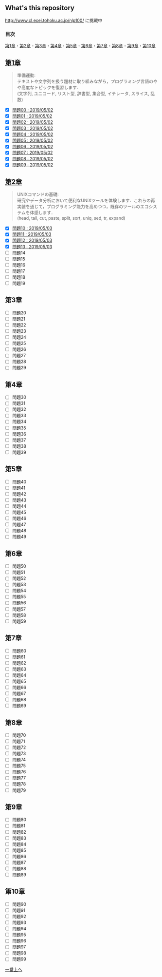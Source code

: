 ## What's this repository

http://www.cl.ecei.tohoku.ac.jp/nlp100/ に挑戦中

### 目次
[第1章](/README.md#第1章)・[第2章](/README.md#第2章)・[第3章](/README.md#第3章)・[第4章](/README.md#第4章)・[第5章](/README.md#第5章)・[第6章](/README.md#第6章)・[第7章](/README.md#第7章)・[第8章](/README.md#第8章)・[第9章](/README.md#第9章)・[第10章](/README.md#第10章)

## [第1章](https://github.com/irtfrm/NLP100/tree/master/ch1)
> 準備運動:   
> テキストや文字列を扱う題材に取り組みながら，プログラミング言語のやや高度なトピックを復習します．   
> (文字列, ユニコード, リスト型, 辞書型, 集合型, イテレータ, スライス, 乱数)
- [x] [問題00 : 2019/05/02](https://github.com/irtfrm/NLP100/blob/master/ch1/q00.py)
- [x] [問題01 : 2019/05/02](https://github.com/irtfrm/NLP100/blob/master/ch1/q01.py)
- [x] [問題02 : 2019/05/02](https://github.com/irtfrm/NLP100/blob/master/ch1/q02.py)
- [x] [問題03 : 2019/05/02](https://github.com/irtfrm/NLP100/blob/master/ch1/q03.py)
- [x] [問題04 : 2019/05/02](https://github.com/irtfrm/NLP100/blob/master/ch1/q04.py)
- [x] [問題05 : 2019/05/02](https://github.com/irtfrm/NLP100/blob/master/ch1/q05.py)
- [x] [問題06 : 2019/05/02](https://github.com/irtfrm/NLP100/blob/master/ch1/q06.py)
- [x] [問題07 : 2019/05/02](https://github.com/irtfrm/NLP100/blob/master/ch1/q07.py)
- [x] [問題08 : 2019/05/02](https://github.com/irtfrm/NLP100/blob/master/ch1/q08.py)
- [x] [問題09 : 2019/05/02](https://github.com/irtfrm/NLP100/blob/master/ch1/q09.py)

## [第2章](https://github.com/irtfrm/NLP100/tree/master/ch2)
> UNIXコマンドの基礎:  
> 研究やデータ分析において便利なUNIXツールを体験します．これらの再実装を通じて，プログラミング能力を高めつつ，既存のツールのエコシステムを体感します．  
> (head, tail, cut, paste, split, sort, uniq, sed, tr, expand)
- [x] [問題10 : 2019/05/03](https://github.com/irtfrm/NLP100/blob/master/ch2/q10.py)
- [x] [問題11 : 2019/05/03](https://github.com/irtfrm/NLP100/blob/master/ch2/q11.py)
- [x] [問題12 : 2019/05/03](https://github.com/irtfrm/NLP100/blob/master/ch2/q12.py)
- [x] [問題13 : 2019/05/03](https://github.com/irtfrm/NLP100/blob/master/ch2/q13.py)
- [ ] 問題14
- [ ] 問題15
- [ ] 問題16
- [ ] 問題17
- [ ] 問題18
- [ ] 問題19

## 第3章
- [ ] 問題20
- [ ] 問題21
- [ ] 問題22
- [ ] 問題23
- [ ] 問題24
- [ ] 問題25
- [ ] 問題26
- [ ] 問題27
- [ ] 問題28
- [ ] 問題29

## 第4章
- [ ] 問題30
- [ ] 問題31
- [ ] 問題32
- [ ] 問題33
- [ ] 問題34
- [ ] 問題35
- [ ] 問題36
- [ ] 問題37
- [ ] 問題38
- [ ] 問題39

## 第5章
- [ ] 問題40
- [ ] 問題41
- [ ] 問題42
- [ ] 問題43
- [ ] 問題44
- [ ] 問題45
- [ ] 問題46
- [ ] 問題47
- [ ] 問題48
- [ ] 問題49

## 第6章
- [ ] 問題50
- [ ] 問題51
- [ ] 問題52
- [ ] 問題53
- [ ] 問題54
- [ ] 問題55
- [ ] 問題56
- [ ] 問題57
- [ ] 問題58
- [ ] 問題59

## 第7章
- [ ] 問題60
- [ ] 問題61
- [ ] 問題62
- [ ] 問題63
- [ ] 問題64
- [ ] 問題65
- [ ] 問題66
- [ ] 問題67
- [ ] 問題68
- [ ] 問題69

## 第8章
- [ ] 問題70
- [ ] 問題71
- [ ] 問題72
- [ ] 問題73
- [ ] 問題74
- [ ] 問題75
- [ ] 問題76
- [ ] 問題77
- [ ] 問題78
- [ ] 問題79

## 第9章
- [ ] 問題80
- [ ] 問題81
- [ ] 問題82
- [ ] 問題83
- [ ] 問題84
- [ ] 問題85
- [ ] 問題86
- [ ] 問題87
- [ ] 問題88
- [ ] 問題89

## 第10章
- [ ] 問題90
- [ ] 問題91
- [ ] 問題92
- [ ] 問題93
- [ ] 問題94
- [ ] 問題95
- [ ] 問題96
- [ ] 問題97
- [ ] 問題98
- [ ] 問題99

[一番上へ](/README.md#whats-this-repository)
